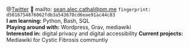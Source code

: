@[Twitter](https://twitter.com/Fachpatient) 📮 mailto: sean.alec.cathal@pm.me `fingerprint: d5016754876062fdb3a543670cd6eae91ac44c83`<br>
**I am learning:** Python, Bash, SQL<br>
**Playing around with:** Wordpress, Grav, mediawiki<br>
**Interested in:** digital privacy and digital accessibility
**Current projects:** Mediawiki for Cystic Fibrosis communtiy 

